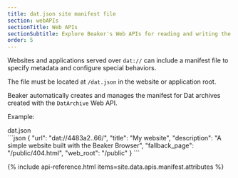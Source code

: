 ```yaml
---
title: dat.json site manifest file
section: webAPIs
sectionTitle: Web APIs
sectionSubtitle: Explore Beaker's Web APIs for reading and writing the peer-to-peer filesystem
order: 5
---
```


Websites and applications served over `dat://` can include a manifest file to
specify metadata and configure special behaviors.

The file must be located at `/dat.json` in the website or application root.

Beaker automatically creates and manages the manifest for Dat archives created
with the `DatArchive` Web API.

Example:

<figcaption class="code">dat.json</figcaption>
```json
{
  "url": "dat://4483a2..66/",
  "title": "My website",
  "description": "A simple website built with the Beaker Browser",
  "fallback_page": "/public/404.html",
  "web_root": "/public"
}
```

{% include api-reference.html items=site.data.apis.manifest.attributes %}

